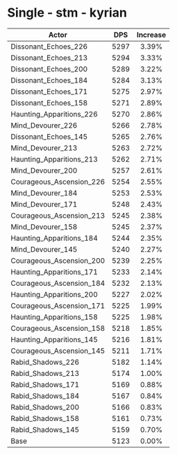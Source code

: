 # Single - stm - kyrian
| Actor | DPS | Increase |
|---|:---:|:---:|
|Dissonant_Echoes_226|5297|3.39%|
|Dissonant_Echoes_213|5294|3.33%|
|Dissonant_Echoes_200|5289|3.22%|
|Dissonant_Echoes_184|5284|3.13%|
|Dissonant_Echoes_171|5275|2.97%|
|Dissonant_Echoes_158|5271|2.89%|
|Haunting_Apparitions_226|5270|2.86%|
|Mind_Devourer_226|5266|2.78%|
|Dissonant_Echoes_145|5265|2.76%|
|Mind_Devourer_213|5263|2.72%|
|Haunting_Apparitions_213|5262|2.71%|
|Mind_Devourer_200|5257|2.61%|
|Courageous_Ascension_226|5254|2.55%|
|Mind_Devourer_184|5253|2.53%|
|Mind_Devourer_171|5248|2.43%|
|Courageous_Ascension_213|5245|2.38%|
|Mind_Devourer_158|5245|2.37%|
|Haunting_Apparitions_184|5244|2.35%|
|Mind_Devourer_145|5240|2.27%|
|Courageous_Ascension_200|5239|2.25%|
|Haunting_Apparitions_171|5233|2.14%|
|Courageous_Ascension_184|5232|2.13%|
|Haunting_Apparitions_200|5227|2.02%|
|Courageous_Ascension_171|5225|1.99%|
|Haunting_Apparitions_158|5225|1.98%|
|Courageous_Ascension_158|5218|1.85%|
|Haunting_Apparitions_145|5216|1.81%|
|Courageous_Ascension_145|5211|1.71%|
|Rabid_Shadows_226|5182|1.14%|
|Rabid_Shadows_213|5174|1.00%|
|Rabid_Shadows_171|5169|0.88%|
|Rabid_Shadows_184|5167|0.84%|
|Rabid_Shadows_200|5166|0.83%|
|Rabid_Shadows_158|5161|0.73%|
|Rabid_Shadows_145|5159|0.70%|
|Base|5123|0.00%|
